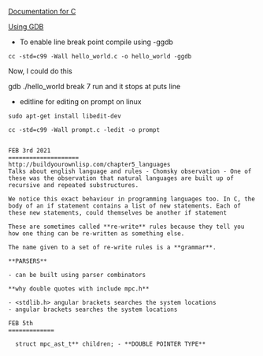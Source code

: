 [Documentation for C](https://en.cppreference.com/w/c)

[Using GDB](http://web.archive.org/web/20140910051410/http://www.dirac.org/linux/gdb/)

* To enable line break point compile using -ggdb

```
cc -std=c99 -Wall hello_world.c -o hello_world -ggdb
```

Now, I could do this

gdb ./hello_world
break 7
run and it stops at puts line


* editline for editing on prompt on linux
```
sudo apt-get install libedit-dev

cc -std=c99 -Wall prompt.c -ledit -o prompt


FEB 3rd 2021
====================
http://buildyourownlisp.com/chapter5_languages
Talks about english language and rules - Chomsky observation - One of these was the observation that natural languages are built up of recursive and repeated substructures.

We notice this exact behaviour in programming languages too. In C, the body of an if statement contains a list of new statements. Each of these new statements, could themselves be another if statement

These are sometimes called **re-write** rules because they tell you how one thing can be re-written as something else.

The name given to a set of re-write rules is a **grammar**.

**PARSERS**

- can be built using parser combinators

**why double quotes with include mpc.h**

- <stdlib.h> angular brackets searches the system locations
- angular brackets searches the system locations

FEB 5th
=============

  struct mpc_ast_t** children; - **DOUBLE POINTER TYPE**

  